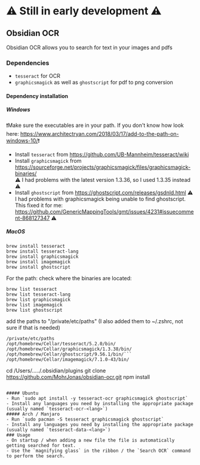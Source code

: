 # **⚠️ Still in early development ⚠️**
## Obsidian OCR
Obsidian OCR allows you to search for text in your images and pdfs
### Dependencies
- `tesseract` for OCR
- `graphicsmagick` as well as `ghostscript` for pdf to png conversion

#### Dependency installation
##### Windows
❗Make sure the executables are in your path. If you don't know how look here: <https://www.architectryan.com/2018/03/17/add-to-the-path-on-windows-10/>❗
- Install `tesseract` from <https://github.com/UB-Mannheim/tesseract/wiki>
- Install `graphicsmagick` from <https://sourceforge.net/projects/graphicsmagick/files/graphicsmagick-binaries/>  
⚠ I had problems with the latest version 1.3.36, so I used 1.3.35 instead ⚠
- Install `ghostscript` from <https://ghostscript.com/releases/gsdnld.html>
⚠ I had problems with graphicsmagick being unable to find ghostscript. This fixed it for me: <https://github.com/GenericMappingTools/gmt/issues/4231#issuecomment-868127347> ⚠

##### MacOS

```
brew install tesseract
brew install tesseract-lang
brew install graphicsmagick
brew install imagemagick
brew install ghostscript
```
For the path: check where the binaries are located:
```
brew list tesseract 
brew list tesseract-lang
brew list graphicsmagick
brew list imagemagick
brew list ghostscript
```
add the paths to "/private/etc/paths" (I also added them to ~/.zshrc, not sure if that is needed) 
```
/private/etc/paths
/opt/homebrew/Cellar/tesseract/5.2.0/bin/
/opt/homebrew/Cellar/graphicsmagick/1.3.38/bin/
/opt/homebrew/Cellar/ghostscript/9.56.1/bin/```
/opt/homebrew/Cellar/imagemagick/7.1.0-43/bin/
```
cd /Users/...../.obsidian/plugins
git clone https://github.com/MohrJonas/obsidian-ocr.git
npm install
```

##### Ubuntu
- Run `sudo apt install -y tesseract-ocr graphicsmagick ghostscript`
- Install any languages you need by installing the appropriate package (usually named `tesseract-ocr-<lang>`)
##### Arch / Manjaro
- Run `sudo pacman -S tesseract graphicsmagick ghostscript`
- Install any languages you need by installing the appropriate package (usually named `tesseract-data-<lang>`)
### Usage
- On startup / when adding a new file the file is automatically getting searched for text.
- Use the `magnifying glass` in the ribbon / the `Search OCR` command to perform the search.
